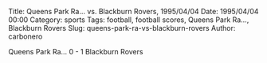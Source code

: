 Title: Queens Park Ra… vs. Blackburn Rovers, 1995/04/04
Date: 1995/04/04 00:00
Category: sports
Tags: football, football scores, Queens Park Ra…, Blackburn Rovers
Slug: queens-park-ra-vs-blackburn-rovers
Author: carbonero


Queens Park Ra… 0 - 1 Blackburn Rovers
